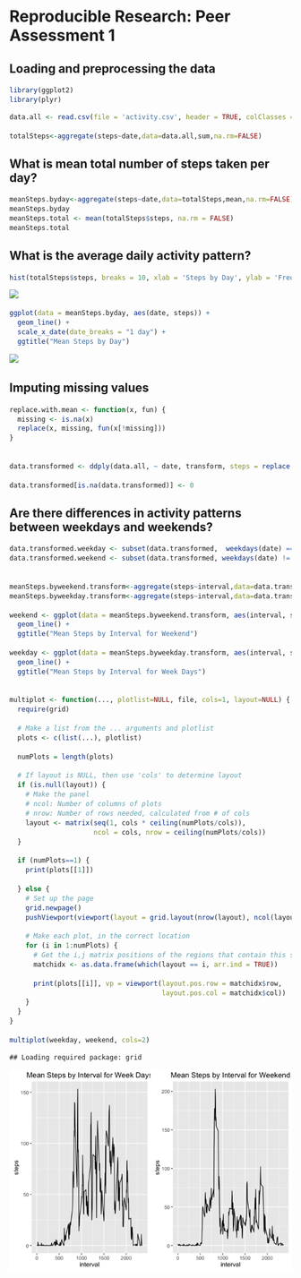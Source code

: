 # Reproducible Research: Peer Assessment 1


## Loading and preprocessing the data

```r
library(ggplot2)
library(plyr)
```

```r
data.all <- read.csv(file = 'activity.csv', header = TRUE, colClasses = c('numeric', 'Date', 'numeric'))

totalSteps<-aggregate(steps~date,data=data.all,sum,na.rm=FALSE)
```

## What is mean total number of steps taken per day?

```r
meanSteps.byday<-aggregate(steps~date,data=totalSteps,mean,na.rm=FALSE)
meanSteps.byday
meanSteps.total <- mean(totalSteps$steps, na.rm = FALSE)
meanSteps.total
```

## What is the average daily activity pattern?

```r
hist(totalSteps$steps, breaks = 10, xlab = 'Steps by Day', ylab = 'Freq')
```

![](PA1_template_files/figure-html/unnamed-chunk-4-1.png)<!-- -->

```r
ggplot(data = meanSteps.byday, aes(date, steps)) + 
  geom_line() +
  scale_x_date(date_breaks = "1 day") + 
  ggtitle("Mean Steps by Day")
```

![](PA1_template_files/figure-html/unnamed-chunk-4-2.png)<!-- -->

## Imputing missing values

```r
replace.with.mean <- function(x, fun) { 
  missing <- is.na(x) 
  replace(x, missing, fun(x[!missing])) 
} 


data.transformed <- ddply(data.all, ~ date, transform, steps = replace.with.mean(steps, mean))

data.transformed[is.na(data.transformed)] <- 0
```

## Are there differences in activity patterns between weekdays and weekends?

```r
data.transformed.weekday <- subset(data.transformed,  weekdays(date) == 'Saturday' | weekdays(date) == 'Sunday')
data.transformed.weekend <- subset(data.transformed, weekdays(date) != 'Saturday' & weekdays(date) != 'Sunday')


meanSteps.byweekend.transform<-aggregate(steps~interval,data=data.transformed.weekend,mean)
meanSteps.byweekday.transform<-aggregate(steps~interval,data=data.transformed.weekday,mean)

weekend <- ggplot(data = meanSteps.byweekend.transform, aes(interval, steps)) + 
  geom_line() +
  ggtitle("Mean Steps by Interval for Weekend")

weekday <- ggplot(data = meanSteps.byweekday.transform, aes(interval, steps)) + 
  geom_line() +
  ggtitle("Mean Steps by Interval for Week Days")


multiplot <- function(..., plotlist=NULL, file, cols=1, layout=NULL) {
  require(grid)
  
  # Make a list from the ... arguments and plotlist
  plots <- c(list(...), plotlist)
  
  numPlots = length(plots)
  
  # If layout is NULL, then use 'cols' to determine layout
  if (is.null(layout)) {
    # Make the panel
    # ncol: Number of columns of plots
    # nrow: Number of rows needed, calculated from # of cols
    layout <- matrix(seq(1, cols * ceiling(numPlots/cols)),
                     ncol = cols, nrow = ceiling(numPlots/cols))
  }
  
  if (numPlots==1) {
    print(plots[[1]])
    
  } else {
    # Set up the page
    grid.newpage()
    pushViewport(viewport(layout = grid.layout(nrow(layout), ncol(layout))))
    
    # Make each plot, in the correct location
    for (i in 1:numPlots) {
      # Get the i,j matrix positions of the regions that contain this subplot
      matchidx <- as.data.frame(which(layout == i, arr.ind = TRUE))
      
      print(plots[[i]], vp = viewport(layout.pos.row = matchidx$row,
                                      layout.pos.col = matchidx$col))
    }
  }
}

multiplot(weekday, weekend, cols=2)
```

```
## Loading required package: grid
```

![](PA1_template_files/figure-html/unnamed-chunk-6-1.png)<!-- -->
